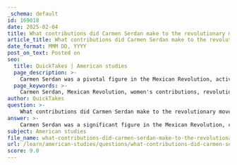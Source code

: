 ```yaml
---
_schema: default
id: 169018
date: 2025-02-04
title: What contributions did Carmen Serdan make to the revolutionary movement?
article_title: What contributions did Carmen Serdan make to the revolutionary movement?
date_format: MMM DD, YYYY
post_on_text: Posted on
seo:
  title: QuickTakes | American studies
  page_description: >-
    Carmen Serdan was a pivotal figure in the Mexican Revolution, actively participating in revolutionary activities, aiding in logistics, and symbolizing women's significant roles in historical movements.
  page_keywords: >-
    Carmen Serdan, Mexican Revolution, women's contributions, revolutionary activities, armed resistance, ammunition storage, historical narratives, female empowerment, Porfirio Díaz, legacy
author: QuickTakes
question: >-
    What contributions did Carmen Serdan make to the revolutionary movement?
answer: >-
    Carmen Serdan was a significant figure in the Mexican Revolution, contributing to the revolutionary movement in several impactful ways. As the sister of Aquiles Serdan, a prominent revolutionary leader, Carmen played a crucial role in the events leading up to and during the revolution.\n\n1. **Ammunition Storage and Meeting Place**: Carmen Serdan utilized her family's home in Puebla as a strategic location for storing ammunition and as a meeting place for revolutionary leaders and activists. This house became a hub for planning and coordinating revolutionary activities, highlighting her active involvement in the logistics of the movement.\n\n2. **Participation in Revolutionary Activities**: During the November 1910 uprising, Carmen was directly involved in the armed resistance against the government of Porfirio Díaz. Her participation was not merely supportive; she took on a leadership role, demonstrating her commitment to the revolutionary cause and her ability to mobilize others.\n\n3. **Symbol of Women's Involvement**: Carmen Serdan's actions exemplify the critical yet often overlooked roles that women played in the Mexican Revolution. Her story challenges traditional narratives that primarily focus on male figures, emphasizing the importance of recognizing women's contributions to historical movements. This reframing of history is essential for understanding the full scope of the revolution and the diverse actors involved.\n\n4. **Legacy and Recognition**: The legacy of Carmen Serdan extends beyond her immediate contributions. She has become a symbol of women's empowerment and resistance in Mexico, inspiring future generations to acknowledge and celebrate the roles of women in revolutionary movements. Her story is a reminder of the need to include women's voices in historical narratives, which have often marginalized their contributions.\n\nIn summary, Carmen Serdan's contributions to the revolutionary movement were multifaceted, encompassing logistical support, active participation in uprisings, and serving as a symbol of women's roles in history. Her involvement highlights the significant impact women had during the Mexican Revolution and the importance of recognizing their contributions in shaping historical narratives.
subject: American studies
file_name: what-contributions-did-carmen-serdan-make-to-the-revolutionary-movement.md
url: /learn/american-studies/questions/what-contributions-did-carmen-serdan-make-to-the-revolutionary-movement
score: 9.0
---
```


&nbsp;